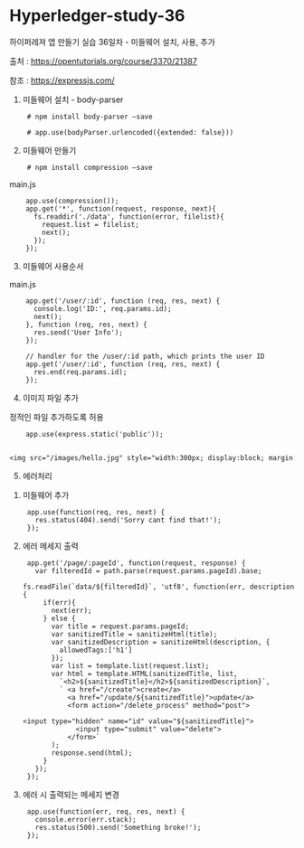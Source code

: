# Hyperledger-study-36

하이퍼레져 앱 만들기 실습 36일차 - 미들웨어 설치, 사용, 추가

출처 : https://opentutorials.org/course/3370/21387

참조 : https://expressjs.com/

1. 미들웨어 설치 - body-parser

        # npm install body-parser —save

        # app.use(bodyParser.urlencoded({extended: false}))

2. 미들웨어 만들기

        # npm install compression —save

main.js

        app.use(compression());
        app.get('*', function(request, response, next){
          fs.readdir('./data', function(error, filelist){
            request.list = filelist;
            next();
          });
        });

3. 미들웨어 사용순서

main.js

        app.get('/user/:id', function (req, res, next) {
          console.log('ID:', req.params.id);
          next();
        }, function (req, res, next) {
          res.send('User Info');
        });

        // handler for the /user/:id path, which prints the user ID
        app.get('/user/:id', function (req, res, next) {
          res.end(req.params.id);
        });

4. 이미지 파일 추가

정적인 파일 추가하도록 허용

        app.use(express.static('public'));

        <img src="/images/hello.jpg" style="width:300px; display:block; margin:10px;">

5. 에러처리

1) 미들웨어 추가

        app.use(function(req, res, next) {
          res.status(404).send('Sorry cant find that!');
        });

2) 에러 메세지 출력

        app.get('/page/:pageId', function(request, response) { 
          var filteredId = path.parse(request.params.pageId).base;
          fs.readFile(`data/${filteredId}`, 'utf8', function(err, description){
            if(err){
              next(err);
            } else {
              var title = request.params.pageId;
              var sanitizedTitle = sanitizeHtml(title);
              var sanitizedDescription = sanitizeHtml(description, {
                allowedTags:['h1']
              });
              var list = template.list(request.list);
              var html = template.HTML(sanitizedTitle, list,
                `<h2>${sanitizedTitle}</h2>${sanitizedDescription}`,
                ` <a href="/create">create</a>
                  <a href="/update/${sanitizedTitle}">update</a>
                  <form action="/delete_process" method="post">
                    <input type="hidden" name="id" value="${sanitizedTitle}">
                    <input type="submit" value="delete">
                  </form>`
              );
              response.send(html);
            }
          });
        });

3) 에러 시 출력되는 메세지 변경

        app.use(function(err, req, res, next) {
          console.error(err.stack);
          res.status(500).send('Something broke!');
        });
